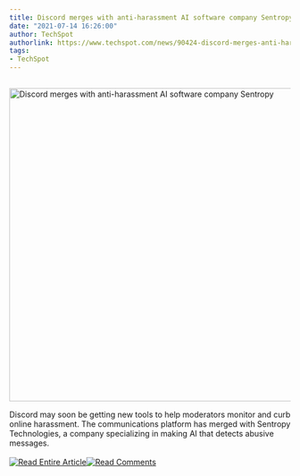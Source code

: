 ```yaml
---
title: Discord merges with anti-harassment AI software company Sentropy
date: "2021-07-14 16:26:00"
author: TechSpot
authorlink: https://www.techspot.com/news/90424-discord-merges-anti-harassment-ai-software-company-sentropy.html
tags:
- TechSpot
---
```

<a href="https://www.techspot.com/news/90424-discord-merges-anti-harassment-ai-software-company-sentropy.html" target="_blank"><img src="https://static.techspot.com/images2/news/ts3_thumbs/2021/07/2021-07-14-ts3_thumbs-e09.jpg" width="800" height="560" style="padding: 15px 0" title="Discord merges with anti-harassment AI software company Sentropy" /></a><br />Discord may soon be getting new tools to help moderators monitor and curb online harassment. The communications platform has merged with Sentropy Technologies, a company specializing in making AI that detects abusive messages.<br /><br /><a href="https://www.techspot.com/news/90424-discord-merges-anti-harassment-ai-software-company-sentropy.html"><img src="https://static.techspot.com/images/rss/rss_buttons_01.png" border="0" alt="Read Entire Article" /></a><a href="https://www.techspot.com/news/90424-discord-merges-anti-harassment-ai-software-company-sentropy.html#comments"><img src="https://static.techspot.com/images/rss/rss_buttons_02.png" border="0" alt="Read Comments" /></a><br /><br />